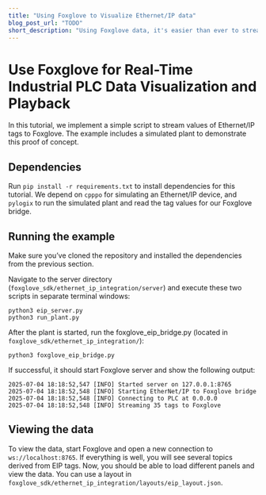 ```yaml
---
title: "Using Foxglove to Visualize Ethernet/IP data"
blog_post_url: "TODO"
short_description: "Using Foxglove data, it's easier than ever to stream time series data. In this project, we show you how."
---
```


# Use Foxglove for Real-Time Industrial PLC Data Visualization and Playback

In this tutorial, we implement a simple script to stream values of Ethernet/IP tags to Foxglove. The example includes a simulated plant to demonstrate this proof of concept.

## Dependencies
Run `pip install -r requirements.txt` to install dependencies for this tutorial. We depend on `cpppo` for simulating an Ethernet/IP device, and `pylogix` to run the simulated plant and read the tag values for our Foxglove bridge.

## Running the example
Make sure you’ve cloned the repository and installed the dependencies from the previous section.

Navigate to the server directory (`foxglove_sdk/ethernet_ip_integration/server`) and execute these two scripts in separate terminal windows:
```
python3 eip_server.py
python3 run_plant.py
```
After the plant is started, run the foxglove_eip_bridge.py (located in `foxglove_sdk/ethernet_ip_integration/`):
```
python3 foxglove_eip_bridge.py
```
If successful, it should start Foxglove server and show the following output:
```
2025-07-04 18:18:52,547 [INFO] Started server on 127.0.0.1:8765
2025-07-04 18:18:52,548 [INFO] Starting EtherNet/IP to Foxglove bridge
2025-07-04 18:18:52,548 [INFO] Connecting to PLC at 0.0.0.0
2025-07-04 18:18:52,548 [INFO] Streaming 35 tags to Foxglove
```

## Viewing the data
To view the data, start Foxglove and open a new connection to `ws://localhost:8765`. If everything is well, you will see several topics derived from EIP tags. Now, you should be able to load different panels and view the data. You can use a layout in `foxglove_sdk/ethernet_ip_integration/layouts/eip_layout.json`.
